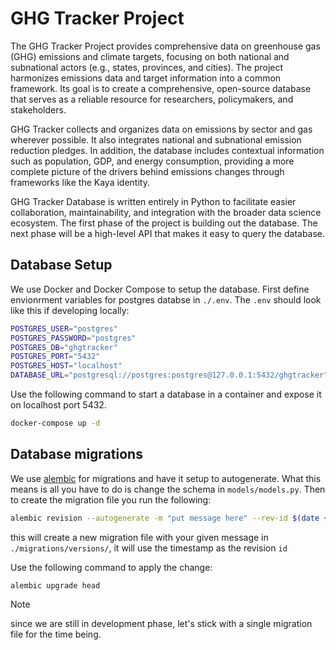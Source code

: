 # GHG Tracker Project

The GHG Tracker Project provides comprehensive data on greenhouse gas (GHG) emissions and climate targets, focusing on both national and subnational actors (e.g., states, provinces, and cities). The project harmonizes emissions data and target information into a common framework. Its goal is to create a comprehensive, open-source database that serves as a reliable resource for researchers, policymakers, and stakeholders.

GHG Tracker collects and organizes data on emissions by sector and gas wherever possible. It also integrates national and subnational emission reduction pledges. In addition, the database includes contextual information such as population, GDP, and energy consumption, providing a more complete picture of the drivers behind emissions changes through frameworks like the Kaya identity.

GHG Tracker Database is written entirely in Python to facilitate easier collaboration, maintainability, and integration with the broader data science ecosystem. The first phase of the project is building out the database. The next phase will be a high-level API that makes it easy to query the database. 

## Database Setup

We use Docker and Docker Compose to setup the database.
First define envionrment variables for postgres databse in `./.env`. The `.env` should look like this if developing locally:

```sh
POSTGRES_USER="postgres"
POSTGRES_PASSWORD="postgres"
POSTGRES_DB="ghgtracker"
POSTGRES_PORT="5432"
POSTGRES_HOST="localhost"
DATABASE_URL="postgresql://postgres:postgres@127.0.0.1:5432/ghgtracker"
```

Use the following command to start a database in a container and expose it on localhost port 5432.

```sh
docker-compose up -d
```

## Database migrations

We use [alembic](https://alembic.sqlalchemy.org/en/latest/) for migrations and have it setup to autogenerate. What this means is all you have to do is change the schema in `models/models.py`. Then to create the migration file you run the following:

```sh
alembic revision --autogenerate -m "put message here" --rev-id $(date +"%Y%m%d%H%M%S")
```

this will create a new migration file with your given message in `./migrations/versions/`, it will use the timestamp as the revision `id`

Use the following command to apply the change:

```sh
alembic upgrade head
```

> [!NOTE]  
> since we are still in development phase, let's stick with a single migration file for the time being.